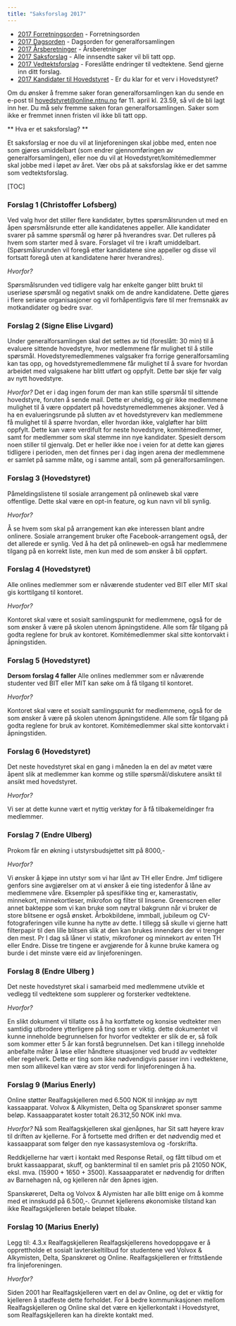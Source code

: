 ```yaml
---
title: "Saksforslag 2017"
---
```


* [2017 Forretningsorden](/wiki/online/generalforsamlingen/2017/forretningsorden) - Forretningsorden
* [2017 Dagsorden](/wiki/online/generalforsamlingen/2017/dagsorden) - Dagsorden for generalforsamlingen
* [2017 Årsberetninger](/wiki/online/generalforsamlingen/2017/aarsberetninger) - Årsberetninger
* [2017 Saksforslag](/wiki/online/generalforsamlingen/2017/saksforslag) - Alle innsendte saker vil bli tatt opp.
* [2017 Vedtektsforslag](/wiki/online/generalforsamlingen/2017/vedtekstforslag) - Foreslåtte endringer til vedtektene. Send gjerne inn ditt forslag.
* [2017 Kandidater til Hovedstyret](/wiki/online/generalforsamlingen/2017/valg) - Er du klar for et verv i Hovedstyret?


Om du ønsker å fremme saker foran generalforsamlingen kan du sende en e-post til hovedstyret@online.ntnu.no før 11. april kl. 23.59, så vil de bli lagt inn her. Du må selv fremme saken foran generalforsamlingen. Saker som ikke er fremmet innen fristen vil ikke bli tatt opp. 

** Hva er et saksforslag? **

Et saksforslag er noe du vil at linjeforeningen skal jobbe med, enten noe som gjøres umiddelbart (som endrer gjennomføringen av generalforsamlingen), eller noe du vil at Hovedstyret/komitémedlemmer skal jobbe med i løpet av året. Vær obs på at saksforslag ikke er det samme som vedtektsforslag.

[TOC]



### Forslag 1 (Christoffer Lofsberg)

Ved valg hvor det stiller flere kandidater, byttes spørsmålsrunden ut med en åpen spørsmålsrunde etter alle kandidatenes appeller. Alle kandidater svarer på samme spørsmål og hører på hverandres svar. Det rulleres på hvem som starter med å svare. Forslaget vil tre i kraft umiddelbart. (Spørsmålsrunden vil foregå etter kandidatene sine appeller og disse vil fortsatt foregå uten at kandidatene hører hverandres).

 _Hvorfor?_

Spørsmålsrunden ved tidligere valg har enkelte ganger blitt brukt til useriøse spørsmål og negativt snakk om de andre kandidatene. Dette gjøres i flere seriøse organisasjoner og vil forhåpentligvis føre til mer fremsnakk av motkandidater og bedre svar.

### Forslag 2 (Signe Elise Livgard)

Under generalforsamlingen skal det settes av tid (foreslått: 30 min) til å evaluere sittende hovedstyre, hvor medlemmene får mulighet til å stille spørsmål. Hovedstyremedlemmenes valgsaker fra forrige generalforsamling kan tas opp, og hovedstyremedlemmene får mulighet til å svare for hvordan arbeidet med valgsakene har blitt utført og oppfylt. Dette bør skje før valg av nytt hovedstyre.

_Hvorfor?_
Det er i dag ingen forum der man kan stille spørsmål til sittende hovedstyre, foruten å sende mail. Dette er uheldig, og gir ikke medlemmene mulighet til å være oppdatert på hovedstyremedlemmenes aksjoner. Ved å ha en evalueringsrunde på slutten av et hovedstyreverv kan medlemmene få mulighet til å spørre hvordan, eller hvordan ikke, valgløfter har blitt oppfylt. Dette kan være verdifult for neste hovedstyre, komitémedlemmer, samt for medlemmer som skal stemme inn nye kandidater. Spesielt dersom noen stiller til gjenvalg. Det er heller ikke noe i veien for at dette kan gjøres tidligere i perioden, men det finnes per i dag ingen arena der medlemmene er samlet på samme måte, og i samme antall, som på generalforsamlingen.

### Forslag 3 (Hovedstyret)

Påmeldingslistene til sosiale arrangement på onlineweb skal være offentlige. Dette skal være en opt-in feature, og kun navn vil bli synlig.

_Hvorfor?_

Å se hvem som skal på arrangement kan øke interessen blant andre onlinere. Sosiale arrangement bruker ofte Facebook-arrangement også, der det allerede er synlig. Ved å ha det på onlineweb-en også har medlemmene tilgang på en korrekt liste, men kun med de som ønsker å bli oppført.

### Forslag 4 (Hovedstyret)

Alle onlines medlemmer som er nåværende studenter ved BIT eller MIT skal gis korttilgang til kontoret.

_Hvorfor?_

Kontoret skal være et sosialt samlingspunkt for medlemmene, også for de som ønsker å være på skolen utenom åpningstidene. Alle som får tilgang på godta reglene for bruk av kontoret. Komitémedlemmer skal sitte kontorvakt i åpningstiden.

### Forslag 5 (Hovedstyret)

**Dersom forslag 4 faller**
Alle onlines medlemmer som er nåværende studenter ved BIT eller MIT kan søke om å få tilgang til kontoret.

_Hvorfor?_

Kontoret skal være et sosialt samlingspunkt for medlemmene, også for de som ønsker å være på skolen utenom åpningstidene. Alle som får tilgang på godta reglene for bruk av kontoret. Komitémedlemmer skal sitte kontorvakt i åpningstiden.

### Forslag 6 (Hovedstyret)

Det neste hovedstyret skal en gang i måneden la en del av møtet være åpent slik at medlemmer kan komme og stille spørsmål/diskutere ansikt til ansikt med hovedstyret.

_Hvorfor?_

Vi ser at dette kunne vært et nyttig verktøy for å få tilbakemeldinger fra medlemmer.

### Forslag 7 (Endre Ulberg)


Prokom får en økning i utstyrsbudsjettet sitt på 8000,- 

_Hvorfor?_

Vi ønsker å kjøpe inn utstyr som vi har lånt av TH eller Endre. Jmf tidligere genfors sine avgjørelser om at vi ønsker å eie ting istedenfor å låne av medlemmene våre. Eksempler på spesifikke ting er, kamerastativ, minnekort, minnekortleser, mikrofon og filter til linsene. Greenscreen eller annet bakteppe som vi kan bruke som nøytral bakgrunn når vi bruker de store blitsene er også ønsket. Årbokbildene, immball, jubileum og CV-fotograferingen ville kunne ha nytte av dette. I tillegg så skulle vi gjerne hatt filterpapir til den lille blitsen slik at den kan brukes innendørs der vi trenger den mest. Pr I dag så låner vi stativ, mikrofoner og minnekort av enten TH eller Endre. Disse tre tingene er avgjørende for å kunne bruke kamera og burde i det minste være eid av linjeforeningen. 

### Forslag 8 (Endre Ulberg )

Det neste hovedstyret skal i samarbeid med medlemmene utvikle et vedlegg til vedtektene som supplerer og forsterker vedtektene. 

_Hvorfor?_

En slikt dokument vil tillatte oss å ha kortfattete og konsise vedtekter men samtidig utbrodere ytterligere på ting som er viktig. dette dokumentet vil kunne inneholde begrunnelsen for hvorfor vedtekter er slik de er, så folk som kommer etter 5 år kan forstå begrunnelsen. Det kan i tillegg inneholde anbefalte måter å løse eller håndtere situasjoner ved brudd av vedtekter eller regelverk. Dette er ting som ikke nødvendigvis passer inn i vedtektene, men som allikevel kan være av stor verdi for linjeforeningen å ha.

### Forslag 9 (Marius Enerly)

Online støtter Realfagskjelleren med 6.500 NOK til innkjøp av nytt kassaapparat. Volvox & Alkymisten, Delta og Spanskrøret sponser samme beløp. Kassaapparatet koster totalt 26.312,50 NOK inkl mva.

_Hvorfor?_
Nå som Realfagskjelleren skal gjenåpnes, har Sit satt høyere krav til driften av kjellerne. For å fortsette med driften er det nødvendig med et kassaapparat som følger den nye kassasystemlova og -forskrifta. 

Reddkjellerne har vært i kontakt med Response Retail, og fått tilbud om et brukt kassaapparat, skuff, og bankterminal til en samlet pris på 21050 NOK, eksl. mva. (15900 + 1650 + 3500). Kassaapparatet er nødvendig for driften av Barnehagen nå, og kjelleren når den åpnes igjen. 

Spanskøreret, Delta og Volvox & Alymisten har alle blitt enige om å komme med et innskudd på 6.500,-. Grunnet kjellerens økonomiske tilstand kan ikke Realfagskjelleren betale beløpet tilbake.

### Forslag 10 (Marius Enerly)

Legg til: 
4.3.x Realfagskjelleren 
Realfagskjellerens hovedoppgave er å opprettholde et sosialt lavterskeltilbud for studentene ved Volvox & Alkymisten, Delta, Spanskrøret og Online. Realfagskjelleren er frittstående fra linjeforeningen. 

_Hvorfor?_

Siden 2001 har Realfagskjelleren vært en del av Online, og det er viktig for kjelleren å stadfeste dette forholdet. For å bedre kommunikasjonen mellom Realfagskjelleren og Online skal det være en kjellerkontakt i Hovedstyret, som Realfagskjelleren kan ha direkte kontakt med.
